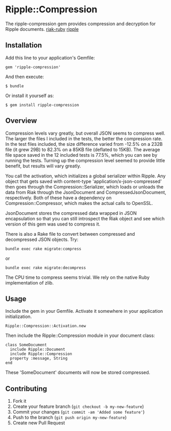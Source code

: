 # Ripple::Compression

The ripple-compression gem provides compression and decryption for Ripple documents.
[riak-ruby](https://github.com/basho/riak-ruby-client) [ripple](https://github.com/seancribbs/ripple)


## Installation

Add this line to your application's Gemfile:

    gem 'ripple-compression'

And then execute:

    $ bundle

Or install it yourself as:

    $ gem install ripple-compression

## Overview

Compression levels vary greatly, but overall JSON seems to compress
well.  The larger the files I included in the tests, the better the
compression rate.  In the test files included, the size difference
varied from -12.5% on a 232B file (it grew 29B) to 82.3% on a 85KB file
(deflated to 15KB).  The average file space saved in the 12 included
tests is 77.5%, which you can see by running the tests. Turning up the 
compression level seemed to provide little benefit, but results will 
vary greatly.

You call the activation, which initializes a global serializer within
Ripple.  Any object that gets saved with content-type 'application/x-json-compressed'
then goes through the Compression::Serializer, which loads or unloads the
data from Riak through the JsonDocument and CompressedJsonDocument,
respectively.  Both of these have a dependency on Compression::Compressor,
which makes the actual calls to OpenSSL.

JsonDocument stores the compressed data wrapped in JSON encapsulation so
that you can still introspect the Riak object and see which version of
this gem was used to compress it.

There is also a Rake file to convert between compressed and decompressed
JSON objects. Try:

    bundle exec rake migrate:compress

or

    bundle exec rake migrate:decompress

The CPU time to compress seems trivial. We rely on the native Ruby implementation
of zlib.

## Usage

Include the gem in your Gemfile.  Activate it somewhere in your
application initialization.

    Ripple::Compression::Activation.new

Then include the Ripple::Compression module in your document class:

    class SomeDocument
      include Ripple::Document
      include Ripple::Compression
      property :message, String
    end

These 'SomeDocument' documents will now be stored compressed.

## Contributing

1. Fork it
2. Create your feature branch (`git checkout -b my-new-feature`)
3. Commit your changes (`git commit -am 'Added some feature'`)
4. Push to the branch (`git push origin my-new-feature`)
5. Create new Pull Request
